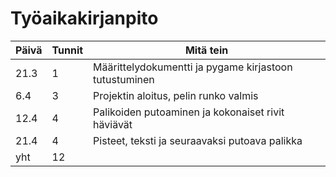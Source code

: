 # Työaikakirjanpito
|Päivä|Tunnit|Mitä tein|
|-|-|-|
|21.3|1|Määrittelydokumentti ja pygame kirjastoon tutustuminen|
|6.4|3|Projektin aloitus, pelin runko valmis|
|12.4|4|Palikoiden putoaminen ja kokonaiset rivit häviävät|
|21.4|4|Pisteet, teksti ja seuraavaksi putoava palikka|
|yht|12||

